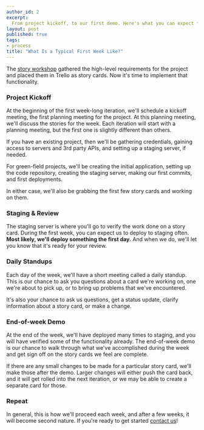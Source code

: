 ```yaml
---
author_id: 2
excerpt:
  From project kickoff, to our first demo. Here's what you can expect from us in the first week of work.
layout: post
published: true
tags:
- process
title: "What Is a Typical First Week Like?"
---
```


<p class="lead">
  The <a href="/blog/2009/12/16/gathering-requirements-through-story-workshops">story workshop</a> gathered the high-level requirements for the project and placed them in Trello as story cards. Now it's time to implement that functionality.
</p>

### Project Kickoff

At the beginning of the first week-long iteration, we'll schedule a kickoff meeting, the first planning meeting for the project. At this planning meeting, we'll discuss the stories for the week. Each iteration will start with a planning meeting, but the first one is slightly different than others.

If you have an existing project, then we'll be gathering credentials, gaining access to servers and 3rd party APIs, and setting up a staging server, if needed.

For green-field projects, we'll be creating the initial application, setting up the code repository, creating the staging server, making our first commits, and first deployments.

In either case, we'll also be grabbing the first few story cards and working on them.

### Staging & Review

The staging server is where you'll go to verify the work done on a story card. During the first week, you can expect us to deploy to staging often. <b>Most likely, we'll deploy something the first day.</b> And when we do, we'll let you know that it's ready for your review.

### Daily Standups

Each day of the week, we'll have a short meeting called a daily standup. This is our chance to ask you questions about a card we're working on, one we're about to pick up, or to bring up problems that we've encountered.

It's also your chance to ask us questions, get a status update, clarify information about a story card, or make a change.

### End-of-week Demo

At the end of the week, we'll have deployed many times to staging, and you will have verified some of the functionality already. The end-of-week demo is our chance to walk through what we've accomplished during the week and get sign off on the story cards we feel are complete.

If there are any small changes to be made for a particular story card, we'll make those after the demo. Larger changes will either push the card back, and it will get rolled into the next iteration, or we may be able to create a separate card for those.

### Repeat

In general, this is how we'll proceed each week, and after a few weeks, it will become second nature. If you're ready to get started <a href="/#contact">contact us</a>!
